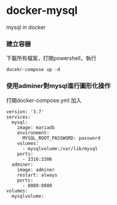 # docker-mysql
mysql in docker

### 建立容器
<p>下載所有檔案，打開powershell，執行</p>
<pre><code>docekr-compose up -d</code></pre>

### 使用adminer對mysql進行圖形化操作
<p>打開docker-compose.yml 加入</p>
<pre><code>version: '3.7'
services:
  mysql:
    image: mariadb
    environment:
      MYSQL_ROOT_PASSWORD: password
    volumes:
      - mysqlvolume:/var/lib/mysql
    ports:
      - 3316:3306
  adminer:
    image: adminer
    restart: always
    ports:
      - 8080:8080
volumes:
  mysqlvolume:
</code></pre>
